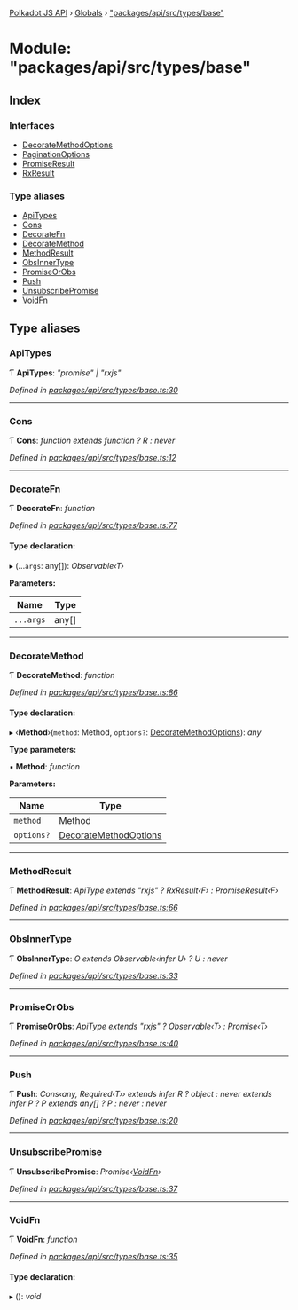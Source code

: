 [Polkadot JS API](../README.md) › [Globals](../globals.md) › ["packages/api/src/types/base"](_packages_api_src_types_base_.md)

# Module: "packages/api/src/types/base"

## Index

### Interfaces

* [DecorateMethodOptions](../interfaces/_packages_api_src_types_base_.decoratemethodoptions.md)
* [PaginationOptions](../interfaces/_packages_api_src_types_base_.paginationoptions.md)
* [PromiseResult](../interfaces/_packages_api_src_types_base_.promiseresult.md)
* [RxResult](../interfaces/_packages_api_src_types_base_.rxresult.md)

### Type aliases

* [ApiTypes](_packages_api_src_types_base_.md#apitypes)
* [Cons](_packages_api_src_types_base_.md#cons)
* [DecorateFn](_packages_api_src_types_base_.md#decoratefn)
* [DecorateMethod](_packages_api_src_types_base_.md#decoratemethod)
* [MethodResult](_packages_api_src_types_base_.md#methodresult)
* [ObsInnerType](_packages_api_src_types_base_.md#obsinnertype)
* [PromiseOrObs](_packages_api_src_types_base_.md#promiseorobs)
* [Push](_packages_api_src_types_base_.md#push)
* [UnsubscribePromise](_packages_api_src_types_base_.md#unsubscribepromise)
* [VoidFn](_packages_api_src_types_base_.md#voidfn)

## Type aliases

###  ApiTypes

Ƭ **ApiTypes**: *"promise" | "rxjs"*

*Defined in [packages/api/src/types/base.ts:30](https://github.com/polkadot-js/api/blob/5af98cc89e/packages/api/src/types/base.ts#L30)*

___

###  Cons

Ƭ **Cons**: *function extends function ? R : never*

*Defined in [packages/api/src/types/base.ts:12](https://github.com/polkadot-js/api/blob/5af98cc89e/packages/api/src/types/base.ts#L12)*

___

###  DecorateFn

Ƭ **DecorateFn**: *function*

*Defined in [packages/api/src/types/base.ts:77](https://github.com/polkadot-js/api/blob/5af98cc89e/packages/api/src/types/base.ts#L77)*

#### Type declaration:

▸ (...`args`: any[]): *Observable‹T›*

**Parameters:**

Name | Type |
------ | ------ |
`...args` | any[] |

___

###  DecorateMethod

Ƭ **DecorateMethod**: *function*

*Defined in [packages/api/src/types/base.ts:86](https://github.com/polkadot-js/api/blob/5af98cc89e/packages/api/src/types/base.ts#L86)*

#### Type declaration:

▸ ‹**Method**›(`method`: Method, `options?`: [DecorateMethodOptions](../interfaces/_packages_api_src_types_base_.decoratemethodoptions.md)): *any*

**Type parameters:**

▪ **Method**: *function*

**Parameters:**

Name | Type |
------ | ------ |
`method` | Method |
`options?` | [DecorateMethodOptions](../interfaces/_packages_api_src_types_base_.decoratemethodoptions.md) |

___

###  MethodResult

Ƭ **MethodResult**: *ApiType extends "rxjs" ? RxResult‹F› : PromiseResult‹F›*

*Defined in [packages/api/src/types/base.ts:66](https://github.com/polkadot-js/api/blob/5af98cc89e/packages/api/src/types/base.ts#L66)*

___

###  ObsInnerType

Ƭ **ObsInnerType**: *O extends Observable‹infer U› ? U : never*

*Defined in [packages/api/src/types/base.ts:33](https://github.com/polkadot-js/api/blob/5af98cc89e/packages/api/src/types/base.ts#L33)*

___

###  PromiseOrObs

Ƭ **PromiseOrObs**: *ApiType extends "rxjs" ? Observable‹T› : Promise‹T›*

*Defined in [packages/api/src/types/base.ts:40](https://github.com/polkadot-js/api/blob/5af98cc89e/packages/api/src/types/base.ts#L40)*

___

###  Push

Ƭ **Push**: *Cons‹any, Required‹T›› extends infer R ? object : never extends infer P ? P extends any[] ? P : never : never*

*Defined in [packages/api/src/types/base.ts:20](https://github.com/polkadot-js/api/blob/5af98cc89e/packages/api/src/types/base.ts#L20)*

___

###  UnsubscribePromise

Ƭ **UnsubscribePromise**: *Promise‹[VoidFn](_packages_api_src_types_base_.md#voidfn)›*

*Defined in [packages/api/src/types/base.ts:37](https://github.com/polkadot-js/api/blob/5af98cc89e/packages/api/src/types/base.ts#L37)*

___

###  VoidFn

Ƭ **VoidFn**: *function*

*Defined in [packages/api/src/types/base.ts:35](https://github.com/polkadot-js/api/blob/5af98cc89e/packages/api/src/types/base.ts#L35)*

#### Type declaration:

▸ (): *void*
